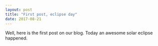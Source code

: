 ```yaml
---
layout: post
title: "First post, eclipse day"
date: 2017-08-21
---
```


Well, here is the first post on our blog. Today an awesome solar eclipse happened.
